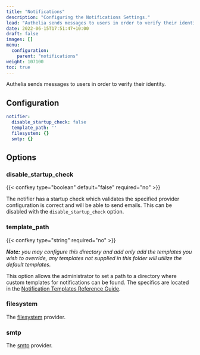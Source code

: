 ```yaml
---
title: "Notifications"
description: "Configuring the Notifications Settings."
lead: "Authelia sends messages to users in order to verify their identity. This section describes how to configure this."
date: 2022-06-15T17:51:47+10:00
draft: false
images: []
menu:
  configuration:
    parent: "notifications"
weight: 107100
toc: true
---
```


Authelia sends messages to users in order to verify their identity.

## Configuration

```yaml
notifier:
  disable_startup_check: false
  template_path: ''
  filesystem: {}
  smtp: {}
```

## Options

### disable_startup_check

{{< confkey type="boolean" default="false" required="no" >}}

The notifier has a startup check which validates the specified provider configuration is correct and will be able to
send emails. This can be disabled with the `disable_startup_check` option.

### template_path

{{< confkey type="string" required="no" >}}

*__Note:__ you may configure this directory and add only add the templates you wish to override, any templates not
supplied in this folder will utilize the default templates.*

This option allows the administrator to set a path to a directory where custom templates for notifications can be found.
The specifics are located in the
[Notification Templates Reference Guide](../../reference/guides/notification-templates.md).

### filesystem

The [filesystem](file.md) provider.

### smtp

The [smtp](smtp.md) provider.
